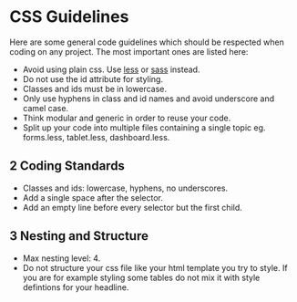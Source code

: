 # CSS Guidelines

Here are some general code guidelines which should be respected when coding on any project. The most important ones are listed here:

- Avoid using plain css. Use [less](http://lesscss.org/) or [sass](https://sass-lang.com/) instead.
- Do not use the id attribute for styling.
- Classes and ids must be in lowercase.
- Only use hyphens in class and id names and avoid underscore and camel case.
- Think modular and generic in order to reuse your code.
- Split up your code into multiple files containing a single topic eg. forms.less, tablet.less, dashboard.less.

## 2 Coding Standards

- Classes and ids: lowercase, hyphens, no underscores.
- Add a single space after the selector.
- Add an empty line before every selector but the first child.

## 3 Nesting and Structure

- Max nesting level: 4.
- Do not structure your css file like your html template you try to style. If you are for example styling some tables do not mix it with style defintions for your headline.
